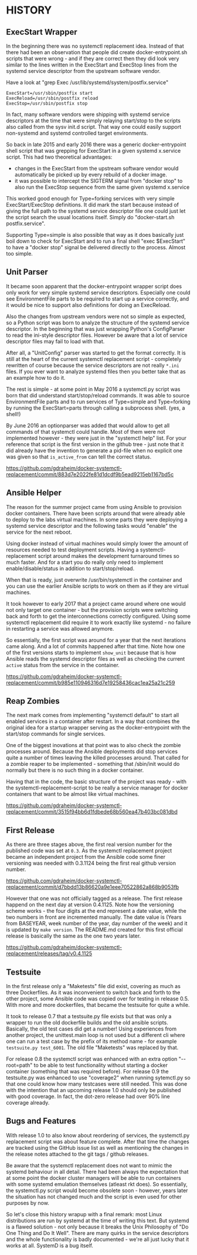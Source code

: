 # HISTORY

## ExecStart Wrapper

In the beginning there was no systemctl replacement idea. Instead of that 
there had been an observation that people did create docker-entrypoint.sh
scripts that were wrong - and if they are correct then they did look very
similar to the lines written in the ExecStart and ExecStop lines from the
systemd service descriptor from the upstream software vendor.

Have a look at "grep Exec /usr/lib/systemd/system/postfix.service"

    ExecStart=/usr/sbin/postfix start
    ExecReload=/usr/sbin/postfix reload
    ExecStop=/usr/sbin/postfix stop

In fact, many software vendors were shipping with systemd service descriptors
at the time that were simply relaying start/stop to the scripts also called 
from the sysv init.d script. That way one could easily support non-systemd 
and systemd controlled target environments.

So back in late 2015 and early 2016 there was a generic docker-entrypoint
shell script that was grepping for ExecStart in a given systemd x.service
script. This had two theoretical advantages:

 * changes in the ExecStart from the upstream software vendor would 
   automatically be picked up by every rebuild of a docker image.
 * it was possible to intercept the SIGTERM signal from "docker stop" to also
   run the ExecStop sequence from the same given systemd x.service

This worked good enough for Type=forking services with very simple 
ExecStart/ExecStop definitions. It did mark the start because instead 
of giving the full path to the systemd service descriptor file one could 
just let the script search the usual locations itself. Simply do 
"docker-start.sh postfix.service".

Supporting Type=simple is also possible that way as it does basically 
just boil down to check for ExecStart and to run a final shell 
"exec $ExecStart" to have a "docker stop" signal be delivered directly
to the process. Almost too simple.

## Unit Parser

It became soon apparent that the docker-entrypoint wrapper script does
only work for very simple systemd service descriptors. Especially one
could see EnvironmentFile parts to be required to start up a service
correctly, and it would be nice to support also definitions for doing
an ExecReload.

Also the changes from upstream vendors were not so simple as expected,
so a Python script was born to analyze the structure of the systemd
service descriptor. In the beginning that was just wrapping Python's
ConfigParser to read the ini-style descriptor files. However be aware
that a lot of service descriptor files may fail to load with that.

After all, a "UnitConfig" parser was started to get the format
correctly. It is still at the heart of the current systemctl
replacement script - completely rewritten of course because the
service descriptors are not really `*.ini` files. If you ever want 
to analyze systemd files then you better take that as an example how 
to do it.

The rest is simple - at some point in May 2016 a systemctl.py
script was born that did understand start/stop/reload commands.
It was able to source EnvironmentFile parts and to run services
of Type=simple and Type=forking by running the ExecStart=parts
through calling a subprocess shell. (yes, a shell!)

By June 2016 an optionparser was added that would allow to get 
all commands of that systemctl could handle. Most of them were
not implemented however - they were just in the "systemctl help"
list. For your reference that script is the first version in
the github tree - just note that it did already have the 
invention to generate a pid-file when no explicit one was given
so that `is_active_from` can tell the correct status.

https://github.com/gdraheim/docker-systemctl-replacement/commit/883d7e2022fe81d1dcdf9b5ead9215eb1167bd5c

## Ansible Helper

The reason for the summer project came from using Ansible to
provision docker containers. There have been scripts around
that were already able to deploy to the labs virtual machines.
In some parts they were deploying a systemd service descriptor
and the following tasks would "enable" the service for the
next reboot.

Using docker instead of virtual machines would simply lower
the amount of resources needed to test deployment scripts.
Having a systemctl-replacement script around makes the
development turnaround times so much faster. And for a start
you do really only need to implement enable/disable/status
in addition to start/stop/reload.

When that is ready, just overwrite /usr/bin/systemctl in
the container and you can use the earlier Ansible scripts 
to work on them as if they are virtual machines.

It took however to early 2017 that a project came around
where one would not only target one container - but the
provision scripts were switching back and forth to get
the interconnections correctly configured. Using some
systemctl replacement did require it to work exactly
like systemd - no failure in restarting a service was
allowed anymore.

So essentially, the first script was around for a year
that the next iterations came along. And a lot of commits
happened after that time. Note how one of the first versions
starts to implement `show_unit` because that is how Ansible 
reads the systemd descriptor files as well as checking 
the current `active` status from the service in the container.

https://github.com/gdraheim/docker-systemctl-replacement/commit/b985e110946316d7e19258436cac1ea25a21c259

## Reap Zombies

The next mark comes from implementing "systemctl default" to
start all enabled services in a container after restart. In
a way that combines the original idea for a startup wrapper
serving as the docker-entrypoint with the start/stop commands
for single services.

One of the biggest inovations at that point was to also check
the zombie processes around. Because the Ansible deployments
did stop services quite a number of times leaving the killed
processes around. That called for a zombie reaper to be
implemented - something that /sbin/init would do normally but
there is no such thing in a docker container.

Having that in the code, the basic structure of the project
was ready - with the systemctl-replacement-script to be
really a service manager for docker containers that want to
be almost like virtual machines.

https://github.com/gdraheim/docker-systemctl-replacement/commit/3515f94bb6d1fdbede68b560ea47b403bc081dbd

## First Release

As there are three stages above, the first real version number
for the published code was set at `0.3`. As the systemctl
replacement project became an independent project from the 
Ansible code some finer versioning was needed with 0.3.1124 
being the first real github version number.

https://github.com/gdraheim/docker-systemctl-replacement/commit/d7bbdd13b86620a9e1eee70522862a868b9053fb

However that one was not officially tagged as a release. The
first release happend on the next day at version 0.4.1125. Note 
how the versioning scheme works - the four digits at the end 
represent a date value, while the two numbers in front are 
incremented manually. The date value is (Years from BASEYEAR,
week number of the year, day number of the week) and it is
updated by `make version`. The README.md created for this first
official release is basically the same as the one two years later.

https://github.com/gdraheim/docker-systemctl-replacement/releases/tag/v0.4.1125

## Testsuite

In the first release only a "Maketests" file did exist, covering
as much as three Dockerfiles. As it was inconvenient to switch
back and forth to the other project, some Ansible code was copied
over for testing in release 0.5. With more and more dockerfiles,
that became the testsuite for quite a while.

It took to release 0.7 that a testsuite.py file exists but that was
only a wrapper to run the old dockerfile builds and the old ansible 
scripts. Basically, the old test cases did get a number! Using
experiences from another project, the unittest.main loop is not 
used but a different cli where one can run a test case by the prefix
of its method name - for example `testsuite.py test_6001`. The old
file "Maketests" was replaced by that.

For release 0.8 the systemctl script was enhanced with an extra
option "--root=path" to be able to test functionality without 
starting a docker container (something that was required before).
For release 0.9 the testsuite.py was enhanced to use "coverage2"
when running sytemctl.py so that one could know how many testcases
were still needed. This was done with the intention that an upcoming 
release 1.0 should only be published with good coverage. In fact,
the dot-zero release had over 90% line coverage already.

## Bugs and Features

With release 1.0 to also know about reordering of services, the
systemctl.py replacement script was about feature complete. After
that time the changes are tracked using the GitHub issue list
as well as mentioning the changes in the release notes attached
to the git tags / github releases.

Be aware that the systemctl replacement does not want to mimic the 
systemd behaviour in all detail. There had been always the expectation
that at some point the docker cluster managers will be able to
run containers with some systemd emulation themselves (atleast
rkt does). So essentially, the systemctl.py script would become 
obsolete soon - however, years later the situation has not changed 
much and the script is even used for other purposes by now.

So let's close this history wrapup with a final remark: most
Linux distributions are run by systemd at the time of writing
this text. But systemd is a flawed solution - not only because
it breaks the Unix Philosophy of "Do One Thing and Do It Well".
There are many quirks in the service descriptors and the whole
functionality is badly documented - we're all just lucky that 
it works at all. SystemD is a bug itself.

